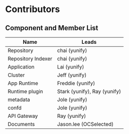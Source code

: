# Contributors

## Component and Member List

| Name | Leads |
|------|-------|
| Repository | chai (yunify) |
| Repository Indexer | chai (yunify) |
| Application | Lai (yunify) |
| Cluster | Jeff (yunify) |
| App Runtime | Freddie (yunify) |
| Runtime plugin | Stark (yunify), Ray (yunify) |
| metadata | Jole (yunify) |
| confd | Jole (yunify) |
| API Gateway | Ray (yunify) |
| Documents | Jason.lee (OCSelected)|
